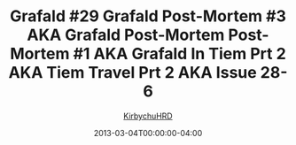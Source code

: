 ---
title: "Grafald #29 Grafald Post-Mortem #3 AKA Grafald Post-Mortem Post-Mortem #1 AKA Grafald In Tiem Prt 2 AKA Tiem Travel Prt 2 AKA Issue 28-6"
type: "image"
date: 2013-03-04T00:00:00-04:00
draft: false
categories:
- comics
- collaborations
tags:
- grafald
image_path: "../img/2013/29.png"
alt_text: ""
is_subpage: true
author: "[KirbychuHRD](https://cohost.org/KirbychuHRD)"
---